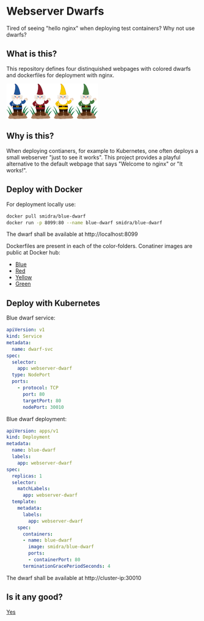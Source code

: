 Webserver Dwarfs
================
Tired of seeing "hello nginx" when deploying test containers? Why not use dwarfs?

What is this?
-------------
This repository defines four distinquished webpages with colored dwarfs and dockerfiles for deployment with nginx.

<img src="blue-dwarf/static/dwarf-blue-small.png" width="60" alt="Ori"><img src="red-dwarf/static/dwarf-red-small.png" width="60" alt="Kili"><img src="yellow-dwarf/static/dwarf-yellow-small.png" width="60" alt="Dvalin"><img src="green-dwarf/static/dwarf-green-small.png" width="60" alt="Bifur">

Why is this?
-------------
When deploying contianers, for example to Kubernetes, one often deploys a small webserver "just to see it works". This project provides a playful alternative to the default webpage that says "Welcome to nginx" or "It works!".

Deploy with Docker
------------------
For deployment locally use:
``` bash
docker pull smidra/blue-dwarf
docker run -p 8099:80 --name blue-dwarf smidra/blue-dwarf
```
The dwarf shall be available at http://localhost:8099

Dockerfiles are present in each of the color-folders.
Conatiner images are public at Docker hub:
* [Blue](https://hub.docker.com/repository/docker/smidra/blue-dwarf)
* [Red](https://hub.docker.com/repository/docker/smidra/red-dwarf)
* [Yellow](https://hub.docker.com/repository/docker/smidra/yellow-dwarf)
* [Green](https://hub.docker.com/repository/docker/smidra/green-dwarf)


Deploy with Kubernetes
----------------------
Blue dwarf service:
``` yaml
apiVersion: v1
kind: Service
metadata:
  name: dwarf-svc
spec:
  selector:
    app: webserver-dwarf
  type: NodePort
  ports:
    - protocol: TCP
      port: 80
      targetPort: 80
      nodePort: 30010
```

Blue dwarf deployment:
``` yaml
apiVersion: apps/v1
kind: Deployment
metadata:
  name: blue-dwarf
  labels:
    app: webserver-dwarf
spec:
  replicas: 1
  selector:
    matchLabels:
      app: webserver-dwarf
  template:
    metadata:
      labels:
        app: webserver-dwarf
    spec:
      containers:
      - name: blue-dwarf
        image: smidra/blue-dwarf
        ports:
        - containerPort: 80
      terminationGracePeriodSeconds: 4
```

The dwarf shall be available at http://cluster-ip:30010


Is it any good?
---------------
[Yes](https://news.ycombinator.com/item?id=3067434)

